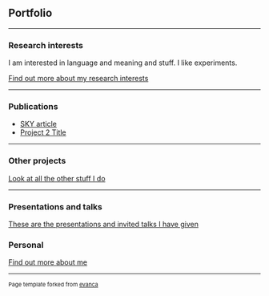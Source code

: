 ## Portfolio

---

### Research interests 

I am interested in language and meaning and stuff. I like experiments.

[Find out more about my research interests](/research)

---

### Publications

- [SKY article](http://www.linguistics.fi/julkaisut/sky2020.shtml/)
- [Project 2 Title](http://example.com/)


---
### Other projects

[Look at all the other stuff I do](/other)

---

### Presentations and talks

[These are the presentations and invited talks I have given](/presentations)

### Personal

[Find out more about me](/personal)

---
<p style="font-size:11px">Page template forked from <a href="https://github.com/evanca/quick-portfolio">evanca</a></p>
<!-- Remove above link if you don't want to attibute -->
